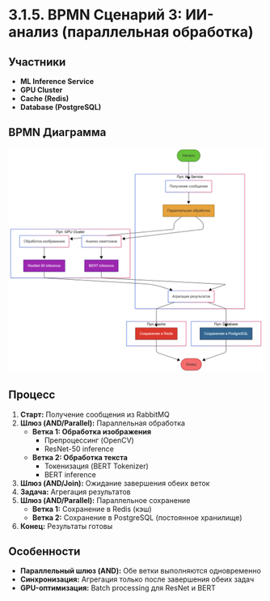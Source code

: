 # 3.1.5. BPMN Сценарий 3: ИИ-анализ (параллельная обработка)

## Участники
- **ML Inference Service**
- **GPU Cluster**
- **Cache (Redis)**
- **Database (PostgreSQL)**

## BPMN Диаграмма

![Диаграмма](../img/diagrams/bpmn-3.png)

## Процесс

1. **Старт:** Получение сообщения из RabbitMQ
2. **Шлюз (AND/Parallel):** Параллельная обработка
   - **Ветка 1: Обработка изображения**
     - Препроцессинг (OpenCV)
     - ResNet-50 inference
   - **Ветка 2: Обработка текста**
     - Токенизация (BERT Tokenizer)
     - BERT inference
3. **Шлюз (AND/Join):** Ожидание завершения обеих веток
4. **Задача:** Агрегация результатов
5. **Шлюз (AND/Parallel):** Параллельное сохранение
   - **Ветка 1:** Сохранение в Redis (кэш)
   - **Ветка 2:** Сохранение в PostgreSQL (постоянное хранилище)
6. **Конец:** Результаты готовы

## Особенности
- **Параллельный шлюз (AND):** Обе ветки выполняются одновременно
- **Синхронизация:** Агрегация только после завершения обеих задач
- **GPU-оптимизация:** Batch processing для ResNet и BERT
